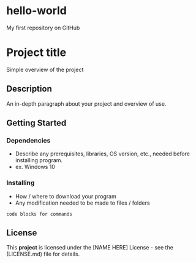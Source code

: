 # hello-world
My first repository on GitHub

# Project title
Simple overview of the project

## Description
An in-depth paragraph about your project and overview of use.

## Getting Started
### Dependencies
* Describe any prerequisites, libraries, OS version, etc., needed before installing program.
* ex. Windows 10
### Installing
* How / where to download your program
* Any modification needed to be made to files / folders
```
code blocks for commands
```
## License
This **project** is licensed under the [NAME HERE] License - see the (LICENSE.md) file for details.
